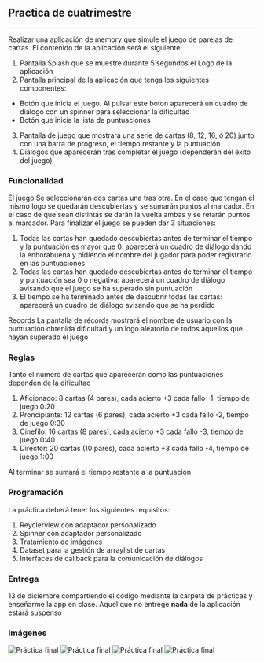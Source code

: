 ## Practica de cuatrimestre
****

Realizar una aplicación de memory que simule el juego de parejas de cartas. El contenido de la aplicación será el siguiente:

1. Pantalla Splash que se muestre durante 5 segundos el Logo de la aplicación
2. Pantalla principal de la aplicación que tenga los siguientes componentes:
- Botón que inicia el juego.
Al pulsar este boton aparecerá un cuadro de diálogo con un spinner para seleccionar la dificultad
- Botón que inicia la lista de puntuaciones
3. Pantalla de juego que mostrará una serie de cartas (8, 12, 16, ó 20) junto con una barra de progreso, el tiempo restante y la puntuación
4. Diálogos que aparecerán tras completar el juego (dependerán del éxito del juego)

### Funcionalidad

El juego Se seleccionarán dos cartas una tras otra. 
En el caso que tengan el mismo logo se quedarán descubiertas y se sumarán puntos al marcador. En el caso de que sean distintas se darán la vuelta ambas y se retarán puntos al marcador. Para finalizar el juego se pueden dar 3 situaciones:

1. Todas las cartas han quedado descubiertas antes de terminar el tiempo y la puntuación es mayor que 0: aparecerá un cuadro de diálogo dando la enhorabuena y pidiendo el nombre del jugador para poder registrarlo en las puntuaciones
2. Todas las cartas han quedado descubiertas antes de terminar el tiempo y puntuación sea 0 o negativa: aparecerá un cuadro de diálogo avisando que el juego se ha superado sin puntuación
3. El tiempo se ha terminado antes de descubrir todas las cartas: aparecerá un cuadro de diálogo avisando que se ha perdido

Records La pantalla de récords mostrará el nombre de usuario con la puntuación obtenida dificultad y un logo aleatorio de todos aquellos que hayan superado el juego

### Reglas

Tanto el número de cartas que aparecerán como las puntuaciones dependen de la dificultad

1. Aficionado: 8 cartas (4 pares), cada acierto +3 cada fallo -1, tiempo de juego 0:20
2. Proncipiante: 12 cartas (6 pares), cada acierto +3 cada fallo -2, tiempo de juego 0:30
3. Cinefilo: 16 cartas (8 pares), cada acierto +3 cada fallo -3, tiempo de juego 0:40
4. Director: 20 cartas (10 pares), cada acierto +3 cada fallo -4, tiempo de juego 1:00

Al terminar se sumará el tiempo restante a la puntuación

### Programación

La práctica deberá tener los siguientes requisitos:

1. Reyclerview con adaptador personalizado
2. Spinner con adaptador personalizado
3. Tratamiento de imágenes
4. Dataset para la gestión de arraylist de cartas
5. Interfaces de callback para la comunicación de diálogos

### Entrega

13 de diciembre compartiendo el código mediante la carpeta de prácticas y enseñarme la app en clase. Aquel que no entrege **nada** de la aplicación estará suspenso

### Imágenes

![Práctica final](https://github.com/DevelopSys/clasepmdm/blob/master/practicas/memory1.png "Práctica versiones") ![Práctica final](https://github.com/DevelopSys/clasepmdm/blob/master/practicas/memory2.png "Práctica versiones") ![Práctica final](https://github.com/DevelopSys/clasepmdm/blob/master/practicas/memory3.png "Práctica versiones") ![Práctica final](https://github.com/DevelopSys/clasepmdm/blob/master/practicas/memory4.png "Práctica versiones")